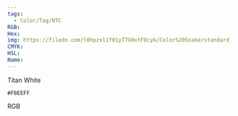 ```yaml
---
tags:
  - Color/Tag/NTC
RGB:
Hex:
img: https://filedn.com/l0hpzxl1f01yT7GHxtF8cyk/Color%20Snake/standard_csv_to_svg/F0EEFF.svg
CMYK:
HSL:
Name:
---
```

Titan White
```palette
#F0EEFF
```
RGB

